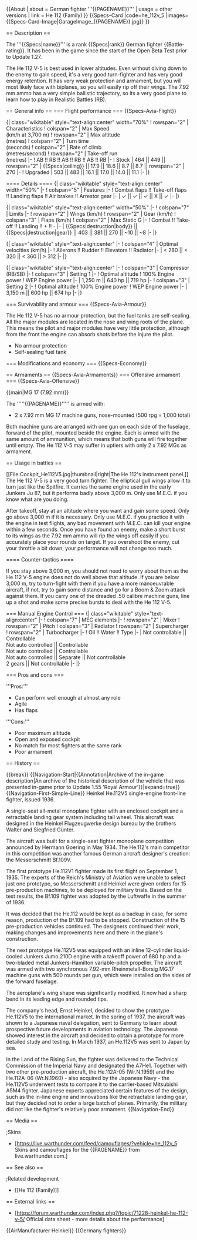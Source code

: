 {{About
| about = German fighter '''{{PAGENAME}}'''
| usage = other versions
| link = He 112 (Family)
}}
{{Specs-Card
|code=he_112v_5
|images={{Specs-Card-Image|GarageImage_{{PAGENAME}}.jpg}}
}}

== Description ==
<!-- ''In the description, the first part should be about the history of and the creation and combat usage of the aircraft, as well as its key features. In the second part, tell the reader about the aircraft in the game. Insert a screenshot of the vehicle, so that if the novice player does not remember the vehicle by name, he will immediately understand what kind of vehicle the article is talking about.'' -->
The '''{{Specs|name}}''' is a rank {{Specs|rank}} German fighter {{Battle-rating}}. It has been in the game since the start of the Open Beta Test prior to Update 1.27.

The He 112 V-5 is best used in lower altitudes. Even without diving down to the enemy to gain speed, it's a very good turn-fighter and has very good energy retention. It has very weak protection and armament, but you will most likely face with biplanes, so you will easily rip off their wings. The 7.92 mm ammo has a very simple ballistic trajectory, so its a very good plane to learn how to play in Realistic Battles (RB).

== General info ==
=== Flight performance ===
{{Specs-Avia-Flight}}
<!-- ''Describe how the aircraft behaves in the air. Speed, manoeuvrability, acceleration and allowable loads - these are the most important characteristics of the vehicle.'' -->

{| class="wikitable" style="text-align:center" width="70%"
! rowspan="2" | Characteristics
! colspan="2" | Max Speed<br>(km/h at 3,700 m)
! rowspan="2" | Max altitude<br>(metres)
! colspan="2" | Turn time<br>(seconds)
! colspan="2" | Rate of climb<br>(metres/second)
! rowspan="2" | Take-off run<br>(metres)
|-
! AB !! RB !! AB !! RB !! AB !! RB
|-
! Stock
| 464 || 449 || rowspan="2" | {{Specs|ceiling}} || 17.9 || 18.6 || 8.7 || 8.7 || rowspan="2" | 270
|-
! Upgraded
| 503 || 483 || 16.1 || 17.0 || 14.0 || 11.1
|-
|}

==== Details ====
{| class="wikitable" style="text-align:center" width="50%"
|-
! colspan="5" | Features
|-
! Combat flaps !! Take-off flaps !! Landing flaps !! Air brakes !! Arrestor gear
|-
| ✓ || ✓ || ✓ || X || ✓     <!-- ✓ -->
|-
|}

{| class="wikitable" style="text-align:center" width="50%"
|-
! colspan="7" | Limits
|-
! rowspan="2" | Wings (km/h)
! rowspan="2" | Gear (km/h)
! colspan="3" | Flaps (km/h)
! colspan="2" | Max Static G
|-
! Combat !! Take-off !! Landing !! + !! -
|-
| {{Specs|destruction|body}} || {{Specs|destruction|gear}} || 403 || 381 || 270 || ~10 || ~8
|-
|}

{| class="wikitable" style="text-align:center"
|-
! colspan="4" | Optimal velocities (km/h)
|-
! Ailerons !! Rudder !! Elevators !! Radiator
|-
| < 280 || < 320 || < 360 || > 312
|-
|}

{| class="wikitable" style="text-align:center"
|-
! colspan="3" | Compressor (RB/SB)
|-
! colspan="3" | Setting 1
|-
! Optimal altitude
! 100% Engine power
! WEP Engine power
|-
| 1,250 m || 640 hp || 719 hp
|-
! colspan="3" | Setting 2
|-
! Optimal altitude
! 100% Engine power
! WEP Engine power
|-
| 3,150 m || 600 hp || 674 hp
|-
|}

=== Survivability and armour ===
{{Specs-Avia-Armour}}
<!-- ''Examine the survivability of the aircraft. Note how vulnerable the structure is and how secure the pilot is, whether the fuel tanks are armoured, etc. Describe the armour, if there is any, and also mention the vulnerability of other critical aircraft systems.'' -->

The He 112 V-5 has no armour protection, but the fuel tanks are self-sealing. All the major modules are located in the nose and wing roots of the plane. This means the pilot and major modules have very little protection, although from the front the engine can absorb shots before the injure the pilot.

* No armour protection
* Self-sealing fuel tank

=== Modifications and economy ===
{{Specs-Economy}}

== Armaments ==
{{Specs-Avia-Armaments}}
=== Offensive armament ===
{{Specs-Avia-Offensive}}
<!-- ''Describe the offensive armament of the aircraft, if any. Describe how effective the cannons and machine guns are in a battle, and also what belts or drums are better to use. If there is no offensive weaponry, delete this subsection.'' -->
{{main|MG 17 (7.92 mm)}}

The '''''{{PAGENAME}}''''' is armed with:

* 2 x 7.92 mm MG 17 machine guns, nose-mounted (500 rpg = 1,000 total)

Both machine guns are arranged with one gun on each side of the fuselage, forward of the pilot, mounted beside the engine. Each is armed with the same amount of ammunition, which means that both guns will fire together until empty. The He 112 V-5 may suffer in uptiers with only 2 x 7.92 MGs as armament.

== Usage in battles ==
<!-- ''Describe the tactics of playing in the aircraft, the features of using aircraft in a team and advice on tactics. Refrain from creating a "guide" - do not impose a single point of view, but instead, give the reader food for thought. Examine the most dangerous enemies and give recommendations on fighting them. If necessary, note the specifics of the game in different modes (AB, RB, SB).'' -->
[[File:Cockpit_He112V5.jpg|thumbnail|right|The He 112's instrument panel.]]
The He 112 V-5 is a very good turn fighter. The elliptical gull wings allow it to turn just like the Spitfire. It carries the same engine used in the early Junkers Ju 87, but it performs badly above 3,000 m. Only use M.E.C. if you know what are you doing.

After takeoff, stay at an altitude where you want and gain some speed. Only go above 3,000 m if it is necessary. Only use M.E.C. if you practice it with the engine in test flights, any bad movement with M.E.C. can kill your engine within a few seconds. Once you have found an enemy, make a short burst to its wings as the 7.92 mm ammo will rip the wings off easily if you accurately place your rounds on target. If you overshoot the enemy, cut your throttle a bit down, your performance will not change too much.

==== Counter-tactics ====
<!--What to expect, if it would be in command of the enemy and how to counter it. (i.e. They will most likely BnZ, etc.)-->
If you stay above 3,000 m, you should not need to worry about them as the He 112 V-5 engine does not do well above that altitude. If you are below 3,000 m, try to turn-fight with them if you have a more manoeuvrable aircraft, if not, try to gain some distance and go for a Boom & Zoom attack against them. If you carry one of the dreaded .50 calibre machine guns, line up a shot and make some precise bursts to deal with the He 112 V-5.

=== Manual Engine Control ===
{| class="wikitable" style="text-align:center"
|-
! colspan="7" | MEC elements
|-
! rowspan="2" | Mixer
! rowspan="2" | Pitch
! colspan="3" | Radiator
! rowspan="2" | Supercharger
! rowspan="2" | Turbocharger
|-
! Oil !! Water !! Type
|-
| Not controllable || Controllable<br>Not auto controlled || Controllable<br>Not auto controlled || Controllable<br>Not auto controlled || Separate || Not controllable<br>2 gears || Not controllable
|-
|}

=== Pros and cons ===
<!-- ''Summarise and briefly evaluate the vehicle in terms of its characteristics and combat effectiveness. Mark its pros and cons in the bulleted list. Try not to use more than 6 points for each of the characteristics. Avoid using categorical definitions such as "bad", "good" and the like - use substitutions with softer forms such as "inadequate" and "effective".'' -->

'''Pros:'''

* Can perform well enough at almost any role
* Agile
* Has flaps

'''Cons:'''

* Poor maximum altitude
* Open and exposed cockpit
* No match for most fighters at the same rank
* Poor armament

== History ==
<!-- ''Describe the history of the creation and combat usage of the aircraft in more detail than in the introduction. If the historical reference turns out to be too long, take it to a separate article, taking a link to the article about the vehicle and adding a block "/History" (example: <nowiki>https://wiki.warthunder.com/(Vehicle-name)/History</nowiki>) and add a link to it here using the <code>main</code> template. Be sure to reference text and sources by using <code><nowiki><ref></ref></nowiki></code>, as well as adding them at the end of the article with <code><nowiki><references /></nowiki></code>. This section may also include the vehicle's dev blog entry (if applicable) and the in-game encyclopedia description (under <code><nowiki>=== In-game description ===</nowiki></code>, also if applicable).'' -->

{{break}}
{{Navigation-Start|{{Annotation|Archive of the in-game description|An archive of the historical description of the vehicle that was presented in-game prior to Update 1.55 'Royal Armour'}}|expand=true}}
{{Navigation-First-Simple-Line}}
Heinkel He.112V5 single-engine front-line fighter, issued 1936.

A single-seat all-metal monoplane fighter with an enclosed cockpit and a retractable landing gear system including tail wheel. This aircraft was designed in the Heinkel Flugzeugwerke design bureau by the brothers Walter and Siegfried Günter.

The aircraft was built for a single-seat fighter monoplane competition announced by Hermann Goering in May 1934. The He.112's main competitor in this competition was another famous German aircraft designer's creation: the Messerschmitt Bf.109V.

The first prototype He.112V1 fighter made its first flight on September 1, 1935. The experts of the Reich's Ministry of Aviation were unable to select just one prototype, so Messerschmitt and Heinkel were given orders for 15 pre-production machines, to be deployed for military trials. Based on the test results, the Bf.109 fighter was adopted by the Luftwaffe in the summer of 1936.

It was decided that the He.112 would be kept as a backup in case, for some reason, production of the Bf.109 had to be stopped. Construction of the 15 pre-production vehicles continued. The designers continued their work, making changes and improvements here and there in the plane's construction.

The next prototype He.112V5 was equipped with an inline 12-cylinder liquid-cooled Junkers Jumo.210D engine with a takeoff power of 680 hp and a two-bladed metal Junkers-Hamilton variable-pitch propeller. The aircraft was armed with two synchronous 7.92-mm Rheinmetall-Borsig MG.17 machine guns with 500 rounds per gun, which were installed on the sides of the forward fuselage.

The aeroplane's wing shape was significantly modified. It now had a sharp bend in its leading edge and rounded tips.

The company's head, Ernst Heinkel, decided to show the prototype He.112V5 to the international market. In the spring of 1937, the aircraft was shown to a Japanese naval delegation, sent to Germany to learn about prospective future developments in aviation technology. The Japanese showed interest in the aircraft and decided to obtain a prototype for more detailed study and testing. In March 1937, an He.112V5 was sent to Japan by sea.

In the Land of the Rising Sun, the fighter was delivered to the Technical Commission of the Imperial Navy and designated the A7He1. Together with two other pre-production aircraft, the He.112A-05 (Wr.N.1959) and the He.112A-06 (Wr.N.1960) - also acquired by the Japanese Navy - the He.112V5 underwent tests to compare it to the carrier-based Mitsubishi A5M4 fighter. Japanese experts appreciated certain features of the design, such as the in-line engine and innovations like the retractable landing gear, but they decided not to order a large batch of planes. Primarily, the military did not like the fighter's relatively poor armament.
{{Navigation-End}}

== Media ==
<!-- ''Excellent additions to the article would be video guides, screenshots from the game, and photos.'' -->

;Skins
* [https://live.warthunder.com/feed/camouflages/?vehicle=he_112v_5 Skins and camouflages for the {{PAGENAME}} from live.warthunder.com.]

== See also ==
<!-- ''Links to the articles on the War Thunder Wiki that you think will be useful for the reader, for example:''
* ''reference to the series of the aircraft;''
* ''links to approximate analogues of other nations and research trees.'' -->

;Related development
* [[He 112 (Family)]]

== External links ==
<!--''Paste links to sources and external resources, such as:''
* ''topic on the official game forum;''
* ''other literature.''-->

* [https://forum.warthunder.com/index.php?/topic/71228-heinkel-he-112-v-5/ Official data sheet - more details about the performance]

{{AirManufacturer Heinkel}}
{{Germany fighters}}